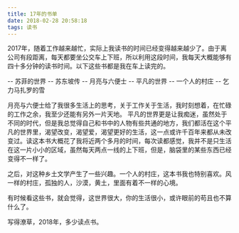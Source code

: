 ```yaml
---
title: 17年的书单
date: 2018-02-28 20:58:18
tags: 读书
---
```


2017年，随着工作越来越忙，实际上我读书的时间已经变得越来越少了。由于离公司有段距离，每天都要坐公交车上下班，所以利用这段时间，我每天大概能够有四十多分钟的读书时间。以下这些书都是我在车上读完的。

-- 苏菲的世界
-- 苏东坡传
-- 月亮与六便士
-- 平凡的世界
-- 一个人的村庄
-- 乞力马扎罗的雪

月亮与六便士给了我很多生活上的思考，关于工作关于生活，我时刻想着，在忙碌的工作之余，我至少还能有另外一片天地。 平凡的世界更是让我痴迷，虽然处于不同的时代，但是我总觉得自己和书中的人物有些共通的地方，我们都活在这个平凡的世界里，渴望改变，渴望爱，渴望更好的生活，这一点或许千百年来都从未改变过。读这本书大概花了我将近两个多月的时间，每次读都感觉，我并不是只生活在这一片小小的区域，虽然每天两点一线的上下班，但是，脑袋里的某些东西已经变得不一样了。

之后，对这种乡土文学产生了一些兴趣。一个人的村庄，这本书我也特别喜欢。风一样的村庄，孤独的人，沙漠，黄土，里面有着不一样的心境。

有时候看这些书，就会觉得，这世界很大，你的生活很小，或许眼前的苟且也不算什么了。

写得潦草，2018年，多少读点书。